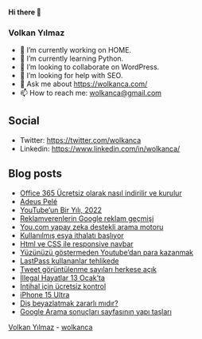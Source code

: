 #### Hi there 👋

### Volkan Yılmaz

- 🔭 I’m currently working on HOME.
- 🌱 I’m currently learning Python.
- 👯 I’m looking to collaborate on WordPress.
- 🤔 I’m looking for help with SEO.
- 💬 Ask me about https://wolkanca.com/
- 📫 How to reach me: wolkanca@gmail.com

## Social
- Twitter: https://twitter.com/wolkanca
- Linkedin: https://www.linkedin.com/in/wolkanca/



## Blog posts
<!-- BLOG-POST-LIST:START -->
- [Office 365 Ücretsiz olarak nasıl indirilir ve kurulur](https://wolkanca.com/office-365-ucretsiz-olarak-nasil-indirilir-ve-kurulur/)
- [Adeus Pelé](https://wolkanca.com/adeus-pele/)
- [YouTube’un Bir Yılı, 2022](https://wolkanca.com/youtubeun-bir-yili-2022/)
- [Reklamverenlerin Google reklam geçmişi](https://wolkanca.com/reklamverenlerin-google-reklam-gecmisi/)
- [You.com yapay zeka destekli arama motoru](https://wolkanca.com/you-com-yapay-zeka-destekli-arama-motoru/)
- [Kullanılmış eşya ithalatı başlıyor](https://wolkanca.com/kullanilmis-esya-ithalati-basliyor/)
- [Html ve CSS ile responsive navbar](https://wolkanca.com/html-ve-css-ile-responsive-navbar/)
- [Yüzünüzü göstermeden Youtube’dan para kazanmak](https://wolkanca.com/yuzunuzu-gostermeden-youtubedan-para-kazanmak/)
- [LastPass kullananlar tehlikede](https://wolkanca.com/lastpass-kullananlar-tehlikede/)
- [Tweet görüntülenme sayıları herkese açık](https://wolkanca.com/tweet-goruntulenme-sayilari-herkese-acik/)
- [İllegal Hayatlar 13 Ocak’ta](https://wolkanca.com/illegal-hayatlar-13-ocakta/)
- [İntihal için ücretsiz kontrol](https://wolkanca.com/intihal-icin-ucretsiz-kontrol/)
- [iPhone 15 Ultra](https://wolkanca.com/iphone-15-ultra/)
- [Diş beyazlatmak zararlı mıdır?](https://wolkanca.com/dis-beyazlatmak-zararli-midir/)
- [Google Arama sonuçları sayfasının yapı taşları](https://wolkanca.com/google-arama-sonuclari-sayfasinin-yapi-taslari/)
<!-- BLOG-POST-LIST:END -->


[Volkan Yılmaz](https://volkanyilmaz.com.tr/) - [wolkanca](https://wolkanca.com/)
